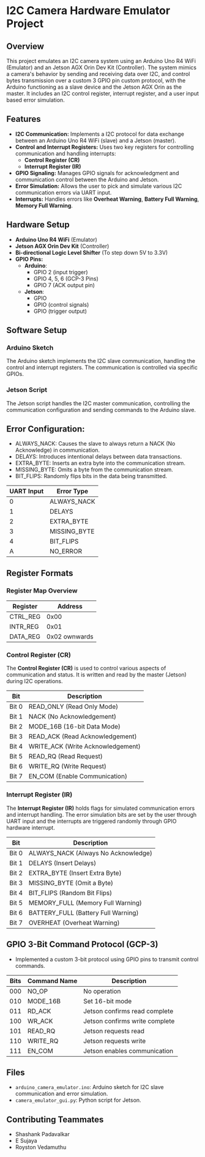 # I2C Camera Hardware Emulator Project

## Overview
This project emulates an I2C camera system using an Arduino Uno R4 WiFi (Emulator) and an Jetson AGX Orin Dev Kit (Controller). The system mimics a camera's behavior by sending and receiving data over I2C, and control bytes transmission over a custom 3 GPIO pin custom protocol, with the Arduino functioning as a slave device and the Jetson AGX Orin as the master. It includes an I2C control register, interrupt register, and a user input based error simulation.

## Features
- **I2C Communication:** Implements a I2C protocol for data exchange between an Arduino Uno R4 WiFi (slave) and a Jetson (master).
- **Control and Interrupt Registers:** Uses two key registers for controlling communication and handling interrupts:
  - **Control Register (CR)**
  - **Interrupt Register (IR)**
- **GPIO Signaling:** Manages GPIO signals for acknowledgment and communication control between the Arduino and Jetson.
- **Error Simulation:** Allows the user to pick and simulate various I2C communication errors via UART input.
- **Interrupts:** Handles errors like **Overheat Warning**, **Battery Full Warning**, **Memory Full Warning**.

## Hardware Setup
- **Arduino Uno R4 WiFi** (Emulator)
- **Jetson AGX Orin Dev Kit** (Controller)
- **Bi-directional Logic Level Shifter** (To step down 5V to 3.3V)
- **GPIO Pins:**
  - **Arduino**:
    - GPIO 2 (input trigger)
    - GPIO 4, 5, 6 (GCP-3 Pins)
    - GPIO 7 (ACK output pin)
  - **Jetson**:
    - GPIO 
    - GPIO (control signals)
    - GPIO (trigger output)

## Software Setup

### Arduino Sketch
The Arduino sketch implements the I2C slave communication, handling the control and interrupt registers. The communication is controlled via specific GPIOs.

### Jetson Script
The Jetson script handles the I2C master communication, controlling the communication configuration and sending commands to the Arduino slave.

## Error Configuration:
  - ALWAYS_NACK: Causes the slave to always return a NACK (No Acknowledge) in communication.
  - DELAYS: Introduces intentional delays between data transactions.
  - EXTRA_BYTE: Inserts an extra byte into the communication stream.
  - MISSING_BYTE: Omits a byte from the communication stream.
  - BIT_FLIPS: Randomly flips bits in the data being transmitted.

| UART Input  | Error Type            |
|------|------------------------------|
| 0 | ALWAYS_NACK |
| 1 | DELAYS |
| 2 | EXTRA_BYTE |
| 3 | MISSING_BYTE  |
| 4 | BIT_FLIPS |
| A | NO_ERROR  |

## Register Formats

### Register Map Overview

| Register | Address       |
|----------|---------------|
| CTRL_REG | 0x00          |
| INTR_REG | 0x01          |
| DATA_REG | 0x02 ownwards |

### Control Register (CR)
The **Control Register (CR)** is used to control various aspects of communication and status. It is written and read by the master (Jetson) during I2C operations.

| Bit  | Description                  |
|------|------------------------------|
| Bit 0 | READ_ONLY (Read Only Mode) |
| Bit 1 | NACK (No Acknowledgement) |
| Bit 2 | MODE_16B (16-bit Data Mode) |
| Bit 3 | READ_ACK (Read Acknowledgement) |
| Bit 4 | WRITE_ACK (Write Acknowledgement) |
| Bit 5 | READ_RQ (Read Request) |
| Bit 6 | WRITE_RQ (Write Request) |
| Bit 7 | EN_COM (Enable Communication) |
  
### Interrupt Register (IR)
The **Interrupt Register (IR)** holds flags for simulated communication errors and interrupt handling. The error simulation bits are set by the user through UART input and the interrupts are triggered randomly through GPIO hardware interrupt.

| Bit  | Description                              |
|------|------------------------------------------|
| Bit 0 | ALWAYS_NACK (Always No Acknowledge)      |
| Bit 1 | DELAYS (Insert Delays)                   |
| Bit 2 | EXTRA_BYTE (Insert Extra Byte)           |
| Bit 3 | MISSING_BYTE (Omit a Byte)               |
| Bit 4 | BIT_FLIPS (Random Bit Flips)             |
| Bit 5 | MEMORY_FULL (Memory Full Warning)        |
| Bit 6 | BATTERY_FULL (Battery Full Warning)      |
| Bit 7 | OVERHEAT (Overheat Warning)              |

## GPIO 3-Bit Command Protocol (GCP-3)
- Implemented a custom 3-bit protocol using GPIO pins to transmit control commands.

| Bits  | Command Name | Description                       |
|-------|--------------|-----------------------------------|
| 000   | NO_OP        | No operation                     |
| 010   | MODE_16B     | Set 16-bit mode                  |
| 011   | RD_ACK       | Jetson confirms read complete     |
| 100   | WR_ACK       | Jetson confirms write complete    |
| 101   | READ_RQ      | Jetson requests read              |
| 110   | WRITE_RQ     | Jetson requests write             |
| 111   | EN_COM       | Jetson enables communication      |

## Files

- `arduino_camera_emulator.ino`: Arduino sketch for I2C slave communication and error simulation.
- `camera_emulator_gui.py`: Python script for Jetson.

## Contributing Teammates
- Shashank Padavalkar
- E Sujaya
- Royston Vedamuthu
